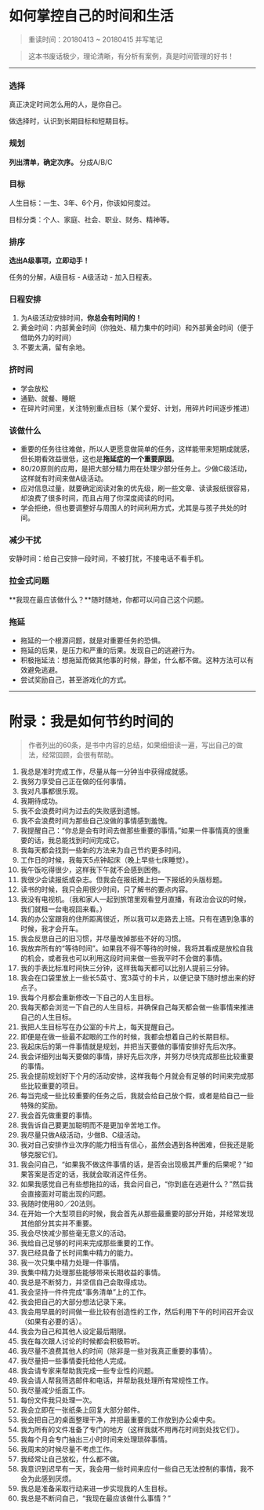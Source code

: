 # 如何掌控自己的时间和生活

> 重读时间：20180413 ~ 20180415 并写笔记

> 这本书废话极少，理论清晰，有分析有案例，真是时间管理的好书！

---

### 选择

真正决定时间怎么用的人，是你自己。

做选择时，认识到长期目标和短期目标。

### 规划

**列出清单，确定次序。** 分成A/B/C

### 目标

人生目标：一生、3年、6个月，你该如何度过。

目标分类：个人、家庭、社会、职业、财务、精神等。

### 排序

**选出A级事项，立即动手！**

任务的分解，A级目标 - A级活动 - 加入日程表。

### 日程安排

1. 为A级活动安排时间，**你总会有时间的！**
2. 黄金时间：内部黄金时间（你独处、精力集中的时间）和外部黄金时间（便于借助外力的时间）
3. 不要太满，留有余地。

### 挤时间

- 学会放松
- 通勤、就餐、睡眠
- 在碎片时间里，关注特别重点目标（某个爱好、计划，用碎片时间逐步推进）

### 该做什么

- 重要的任务往往难做，所以人更愿意做简单的任务，这样能带来短期成就感，但长期看效益很低，这也是**拖延症的一个重要原因**。
- 80/20原则的应用，是把大部分精力用在处理少部分任务上。少做C级活动，这样就有时间来做A级活动。
- 应对信息过量，就要确定阅读对象的优先级，刷一些文章、读读报纸很容易，却浪费了很多时间，而且占用了你深度阅读的时间。
- 学会拒绝，但也要调整好与周围人的时间利用方式，尤其是与孩子共处的时间。

### 减少干扰

安静时间：给自己安排一段时间，不被打扰，不接电话不看手机。

### 拉金式问题

**我现在最应该做什么？**随时随地，你都可以问自己这个问题。

### 拖延

- 拖延的一个根源问题，就是对重要任务的恐惧。
- 拖延的后果，是压力和严重的后果。发现自己的逃避行为。
- 积极拖延法：想拖延而做其他事的时候，静坐，什么都不做。这种方法可以有效避免逃避。
- 尝试奖励自己，甚至游戏化的方式。

---

# 附录：我是如何节约时间的

>  作者列出的60条，是书中内容的总结，如果细细读一遍，写出自己的做法，经常回顾，会很有帮助。

1. 我总是准时完成工作，尽量从每一分钟当中获得成就感。
2. 我努力享受自己正在做的任何事情。
3. 我对凡事都很乐观。
4. 我期待成功。
5. 我不会浪费时间为过去的失败感到遗憾。
6. 我不会浪费时间为那些自己没做的事情感到羞愧。
7. 我提醒自己：“你总是会有时间去做那些重要的事情。”如果一件事情真的很重要的话，我总能找到时间完成它。
8. 我每天都会找到一些新的方法来为自己节约更多时间。
9. 工作日的时候，我每天5点钟起床（晚上早些七床睡觉）。
10. 我午饭吃得很少，这样我下午就不会感到困倦。
11. 我很少会读报纸或杂志。但我会在报纸摊上扫一下报纸的头版标题。
12. 读书的时候，我只会用很少时间，只了解书的要点内容。
13. 我没有电视机。（我和家人一起到旅馆里观看登月直播，有政治会议的时候，我们就租一台电视回来看。）
14. 我的办公室跟我的住所距离很近，所以我可以走路去上班。只有在遇到急事的时候，我才会开车。
15. 我会反思自己的旧习惯，并尽量改掉那些不好的习惯。
16. 我放弃所有的“等待时间”。如果我不得不等待的时候，我将其看成是放松自我的机会，或者我也可以利用这段时间来做一些我平时不会做的事情。
17. 我的手表比标准时间快三分钟，这样我每天都可以比别人提前三分钟。
18. 我会在口袋里放上一些长5英寸、宽3英寸的卡片，以便记录下随时想出来的好点子。
19. 我每个月都会重新修改一下自己的人生目标。
20. 我每天都会浏览一下自己的人生目标，并确保自己每天都会做一些事情来推进自己的人生目标。
21. 我把人生目标写在办公室的卡片上，每天提醒自己。
22. 即便是在做一些最不起眼的工作的时候，我都会想着自己的长期目标。
23. 我起床后的第一件事情就是规划，并把当天要做的事情安排好先后次序。
24. 我会详细列出每天要做的事情，排好先后次序，并努力尽快完成那些比较重要的事情。
25. 我会提前规划好下个月的活动安排，这样我每个月就会有足够的时间来完成那些比较重要的项目。
26. 每当完成一些比较重要的任务之后，我就会给自己放个假，或者是给自己一些特殊的奖励。
27. 我会首先做重要的事情。
28. 我告诉自己要更加聪明而不是更加辛苦地工作。
29. 我尽量只做A级活动，少做B、C级活动。
30. 我对自己安排作业次序的能力相当有信心，虽然会遇到各种困难，但我还是能够克服它们。
31. 我会问自己，“如果我不做这件事情的话，是否会出现极其严重的后果呢？”如果答案是否定的话，我就会取消这件任务。
32. 如果我感觉自己有些想拖拉的话，我会问自己，“你到底在逃避什么？”然后我会直接面对可能出现的问题。
33. 我随时使用80／20法则。
34. 在开始一个大型项目的时候，我会首先从那些最重要的部分开始，并经常发现其他部分其实并不重要。
35. 我会尽快减少那些毫无意义的活动。
36. 我给自己足够的时间来完成那些重要的工作。
37. 我已经具备了长时间集中精力的能力。
38. 我一次只集中精力处理一件事情。
39. 我集中精力处理那些能够带来长期收益的事情。
40. 我总是不断努力，并坚信自己会取得成功。
41. 我会坚持一件件完成“事务清单”上的工作。
42. 我会把自己的大部分想法记录下来。
43. 我会用早晨的时间做一些比较有创造性的工作，然后利用下午的时间召开会议（如果有必要的话）。
44. 我会为自己和其他人设定最后期限。
45. 我在每次跟人讨论的时候都会积极聆听。
46. 我尽量不浪费其他人的时间（除非是一些对我真正重要的事情）。
47. 我尽量把一些事情委托给他人完成。
48. 我会请专家来帮助我完成一些专业性的问题。
49. 我会请人帮我筛选邮件和电话，并帮助我处理所有常规性工作。
50. 我尽量减少纸面工作。
51. 每份文件我只处理一次。
52. 我会立即在一张纸条上回复大部分邮件。
53. 我会把自己的桌面整理干净，并把最重要的工作放到办公桌中央。
54. 我为所有的文件准备了专门的地方（这样我就不用再花时间到处找它们）。
55. 我每个月会专门抽出三小时时间来处理琐碎事情。
56. 我周末的时候尽量不考虑工作。
57. 我经常让自己放松，什么都不做。
58. 我意识到迟早有一天，我会用一些时间来应付一些自己无法控制的事情，我不会为此感到厌烦。
59. 我总是准备采取行动来进一步实现我的人生目标。
60. 我总是不断问自己，“我现在最应该做什么事情？”